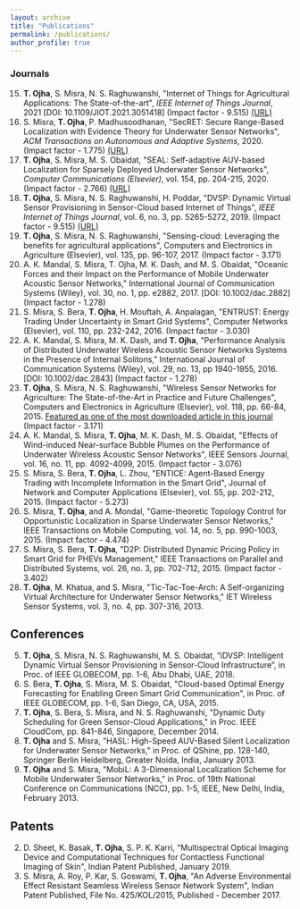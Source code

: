```yaml
---
layout: archive
title: "Publications"
permalink: /publications/
author_profile: true
---
```


### Journals
15. **T. Ojha**, S. Misra, N. S. Raghuwanshi, "Internet of Things for Agricultural Applications: The State-of-the-art", _IEEE Internet of Things Journal_, 2021 [DOI: 10.1109/JIOT.2021.3051418] (Impact factor - 9.515) [(URL)](https://ieeexplore.ieee.org/document/9321474)
14. S. Misra, **T. Ojha**, P. Madhusoodhanan, "SecRET: Secure Range-Based Localization with Evidence Theory for Underwater Sensor Networks", _ACM Transactions on Autonomous and Adaptive Systems_, 2020. (Impact factor - 1.775) [(URL)](https://dl.acm.org/doi/10.1145/3431390)
13. **T. Ojha**, S. Misra, M. S. Obaidat, "SEAL: Self-adaptive AUV-based Localization for Sparsely Deployed Underwater Sensor Networks", _Computer Communications (Elsevier)_, vol. 154, pp. 204-215, 2020. (Impact factor - 2.766) [(URL)](https://www.sciencedirect.com/science/article/abs/pii/S0140366419307285)
11. **T. Ojha**, S. Misra, N. S. Raghuwanshi, H. Poddar, "DVSP: Dynamic Virtual Sensor Provisioning in Sensor-Cloud based Internet of Things", _IEEE Internet of Things Journal_, vol. 6, no. 3, pp. 5265-5272, 2019. (Impact factor - 9.515) [(URL)](https://ieeexplore.ieee.org/document/8643570)
10. **T. Ojha**, S. Misra, N. S. Raghuwanshi, "Sensing-cloud: Leveraging the benefits for agricultural applications", Computers and Electronics in Agriculture (Elsevier), vol. 135, pp. 96-107, 2017. (Impact factor - 3.171)
9. A. K. Mandal, S. Misra, T. Ojha, M. K. Dash, and M. S. Obaidat, "Oceanic Forces and their Impact on the Performance of Mobile Underwater Acoustic Sensor Networks," International Journal of Communication Systems (Wiley), vol. 30, no. 1, pp. e2882, 2017. [DOI: 10.1002/dac.2882] (Impact factor - 1.278)
8. S. Misra, S. Bera, **T. Ojha**, H. Mouftah, A. Anpalagan, "ENTRUST: Energy Trading Under Uncertainty in Smart Grid Systems", Computer Networks (Elsevier), vol. 110, pp. 232-242, 2016. (Impact factor - 3.030)
7. A. K. Mandal, S. Misra, M. K. Dash, and **T. Ojha**, "Performance Analysis of Distributed Underwater Wireless Acoustic Sensor Networks Systems in the Presence of Internal Solitons," International Journal of Communication Systems (Wiley), vol. 29, no. 13, pp 1940-1955, 2016. [DOI: 10.1002/dac.2843] (Impact factor - 1.278)
6. **T. Ojha**, S. Misra, N. S. Raghuwanshi, "Wireless Sensor Networks for Agriculture: The State-of-the-Art in Practice and Future Challenges", Computers and Electronics in Agriculture (Elsevier), vol. 118, pp. 66-84, 2015. <ins>Featured as one of the most downloaded article in this journal</ins> (Impact factor - 3.171)
5. A. K. Mandal, S. Misra, **T. Ojha**, M. K. Dash, M. S. Obaidat, "Effects of Wind-induced Near-surface Bubble Plumes on the Performance of Underwater Wireless Acoustic Sensor Networks", IEEE Sensors Journal, vol. 16, no. 11, pp. 4092-4099, 2015. (Impact factor - 3.076)
4. S. Misra, S. Bera, **T. Ojha**, L. Zhou, "ENTICE: Agent-Based Energy Trading with Incomplete Information in the Smart Grid", Journal of Network and Computer Applications (Elsevier), vol. 55, pp. 202-212, 2015. (Impact factor - 5.273)
3. S. Misra, **T. Ojha**, and A. Mondal, "Game-theoretic Topology Control for Opportunistic Localization in Sparse Underwater Sensor Networks," IEEE Transactions on Mobile Computing, vol. 14, no. 5, pp. 990-1003, 2015. (Impact factor - 4.474)
2. S. Misra, S. Bera, **T. Ojha**, "D2P: Distributed Dynamic Pricing Policy in Smart Grid for PHEVs Management," IEEE Transactions on Parallel and Distributed Systems, vol. 26, no. 3, pp. 702-712, 2015. (Impact factor - 3.402)
1. **T. Ojha**, M. Khatua, and S. Misra, "Tic-Tac-Toe-Arch: A Self-organizing Virtual Architecture for Underwater Sensor Networks," IET Wireless Sensor Systems, vol. 3, no. 4, pp. 307-316, 2013.


Conferences
------
5. **T. Ojha**, S. Misra, N. S. Raghuwanshi, M. S. Obaidat, “iDVSP: Intelligent Dynamic Virtual Sensor Provisioning in Sensor-Cloud Infrastructure”, in Proc. of IEEE GLOBECOM, pp. 1-6, Abu Dhabi, UAE, 2018.
4. S. Bera, **T. Ojha**, S. Misra, M. S. Obaidat, "Cloud-based Optimal Energy Forecasting for Enabling Green Smart Grid Communication", in Proc. of IEEE GLOBECOM, pp. 1-6, San Diego, CA, USA, 2015.
3. **T. Ojha**, S. Bera, S. Misra, and N. S. Raghuwanshi, "Dynamic Duty Scheduling for Green Sensor-Cloud Applications," in Proc. IEEE CloudCom, pp. 841-846, Singapore, December 2014.
2. **T. Ojha** and S. Misra, "HASL: High-Speed AUV-Based Silent Localization for Underwater Sensor Networks," in Proc. of QShine, pp. 128-140, Springer Berlin Heidelberg, Greater Noida, India, January 2013.
1. **T. Ojha** and S. Misra, "MobiL: A 3-Dimensional Localization Scheme for Mobile Underwater Sensor Networks," in Proc. of 19th National Conference on Communications (NCC), pp. 1-5, IEEE, New Delhi, India, February 2013.


Patents
------
2. D. Sheet, K. Basak, **T. Ojha**, S. P. K. Karri, "Multispectral Optical Imaging Device and Computational Techniques for Contactless Functional Imaging of Skin", Indian Patent Published, January 2019.
1. S. Misra, A. Roy, P. Kar, S. Goswami, **T. Ojha**, "An Adverse Environmental Effect Resistant Seamless Wireless Sensor Network System", Indian Patent Published, File No. 425/KOL/2015, Published - December 2017.

